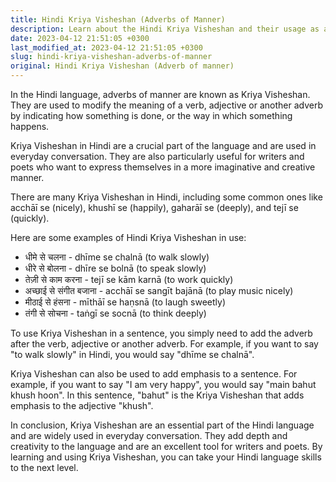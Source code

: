 ```yaml
---
title: Hindi Kriya Visheshan (Adverbs of Manner)
description: Learn about the Hindi Kriya Visheshan and their usage as adverbs of manner.
date: 2023-04-12 21:51:05 +0300
last_modified_at: 2023-04-12 21:51:05 +0300
slug: hindi-kriya-visheshan-adverbs-of-manner
original: Hindi Kriya Visheshan (Adverb of manner)
---
```

In the Hindi language, adverbs of manner are known as Kriya Visheshan. They are used to modify the meaning of a verb, adjective or another adverb by indicating how something is done, or the way in which something happens. 

Kriya Visheshan in Hindi are a crucial part of the language and are used in everyday conversation. They are also particularly useful for writers and poets who want to express themselves in a more imaginative and creative manner.

There are many Kriya Visheshan in Hindi, including some common ones like acchāī se (nicely), khushī se (happily), gaharāī se (deeply), and tejī se (quickly).

Here are some examples of Hindi Kriya Visheshan in use:

- धीमे से चलना - dhīme se chalnā (to walk slowly)
- धीरे से बोलना - dhīre se bolnā (to speak slowly)
- तेज़ी से काम करना - tejī se kām karnā (to work quickly)
- अच्छाई से संगीत बजाना - acchāī se sangīt bajānā (to play music nicely)
- मीठाई से हंसना - mīthāī se haṇsnā (to laugh sweetly)
- तंगी से सोचना - taṅgī se socnā (to think deeply)

To use Kriya Visheshan in a sentence, you simply need to add the adverb after the verb, adjective or another adverb. For example, if you want to say "to walk slowly" in Hindi, you would say "dhīme se chalnā". 

Kriya Visheshan can also be used to add emphasis to a sentence. For example, if you want to say "I am very happy", you would say "main bahut khush hoon". In this sentence, "bahut" is the Kriya Visheshan that adds emphasis to the adjective "khush".

In conclusion, Kriya Visheshan are an essential part of the Hindi language and are widely used in everyday conversation. They add depth and creativity to the language and are an excellent tool for writers and poets. By learning and using Kriya Visheshan, you can take your Hindi language skills to the next level.